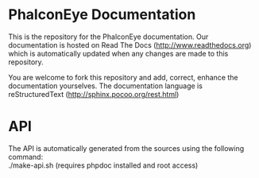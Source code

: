 PhalconEye Documentation
========================

This is the repository for the PhalconEye documentation. Our documentation is
hosted on Read The Docs (http://www.readthedocs.org) which is automatically
updated when any changes are made to this repository.

You are welcome to fork this repository and add, correct, enhance the
documentation yourselves.
The documentation language is reStructuredText (http://sphinx.pocoo.org/rest.html)

# API
The API is automatically generated from the sources using the following command:<br/>
./make-api.sh (requires phpdoc installed and root access)